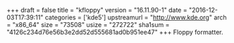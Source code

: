+++
draft = false
title = "kfloppy"
version = "16.11.90-1"
date = "2016-12-03T17:39:11"
categories = ['kde5']
upstreamurl = "http://www.kde.org"
arch = "x86_64"
size = "73508"
usize = "272722"
sha1sum = "4126c234d76e56b3e2dd52d555681ad0b951ee47"
+++
Floppy formatter.